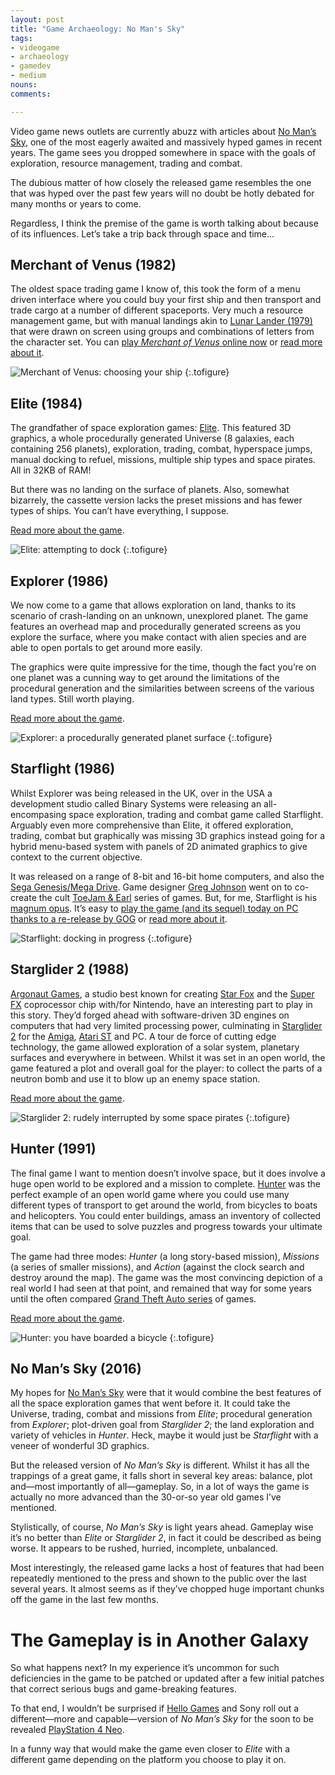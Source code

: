 ```yaml
---
layout: post
title: "Game Archaeology: No Man's Sky"
tags:
- videogame
- archaeology
- gamedev
- medium
nouns:
comments: 

---
```


Video game news outlets are currently abuzz with articles about [No Man’s Sky](https://en.wikipedia.org/wiki/No_Man%27s_Sky), one of the most eagerly awaited and massively hyped games in recent years. The game sees you dropped somewhere in space with the goals of exploration, resource management, trading and combat.

The dubious matter of how closely the released game resembles the one that was hyped over the past few years will no doubt be hotly debated for many months or years to come.

Regardless, I think the premise of the game is worth talking about because of its influences. Let’s take a trip back through space and time...

Merchant of Venus (1982)
------------------------

The oldest space trading game I know of, this took the form of a menu driven interface where you could buy your first ship and then transport and trade cargo at a number of different spaceports. Very much a resource management game, but with manual landings akin to [Lunar Lander (1979)](http://www.mobygames.com/game/arcade/lunar-lander__) that were drawn on screen using groups and combinations of letters from the character set. You can [play _Merchant of Venus_ online now](http://www.zx81stuff.org.uk/zx81/emulate.php?track=MerchantOfVenus.tzx.zip%400&title=Merchant+of+Venus) or [read more about it](http://www.mobygames.com/game/merchant-of-venus).

![](https://miro.medium.com/max/1400/1*_LWM7U4tMEuqhXuj-cvJgw.png "Merchant of Venus: choosing your ship")
{:.tofigure}


Elite (1984)
------------

The grandfather of space exploration games: [Elite](https://en.wikipedia.org/wiki/Elite_(video_game)). This featured 3D graphics, a whole procedurally generated Universe (8 galaxies, each containing 256 planets), exploration, trading, combat, hyperspace jumps, manual docking to refuel, missions, multiple ship types and space pirates. All in 32KB of RAM!

But there was no landing on the surface of planets. Also, somewhat bizarrely, the cassette version lacks the preset missions and has fewer types of ships. You can’t have everything, I suppose.

[Read more about the game](http://www.mobygames.com/game/bbc-micro_/elite).

![](https://miro.medium.com/max/1400/1*IZJDEtHnxtQkbdXPR2sQog.png "Elite: attempting to dock")
{:.tofigure}


Explorer (1986)
---------------

We now come to a game that allows exploration on land, thanks to its scenario of crash-landing on an unknown, unexplored planet. The game features an overhead map and procedurally generated screens as you explore the surface, where you make contact with alien species and are able to open portals to get around more easily.

The graphics were quite impressive for the time, though the fact you’re on one planet was a cunning way to get around the limitations of the procedural generation and the similarities between screens of the various land types. Still worth playing.

[Read more about the game](http://www.mobygames.com/game/zx-spectrum/explorer).

![](https://miro.medium.com/max/1400/1*wrpLsl4j7qYehDweLuPrFQ.png "Explorer: a procedurally generated planet surface")
{:.tofigure}


Starflight (1986)
-----------------

Whilst Explorer was being released in the UK, over in the USA a development studio called Binary Systems were releasing an all-encompasing space exploration, trading and combat game called Starflight. Arguably even more comprehensive than Elite, it offered exploration, trading, combat but graphically was missing 3D graphics instead going for a hybrid menu-based system with panels of 2D animated graphics to give context to the current objective.

It was released on a range of 8-bit and 16-bit home computers, and also the [Sega Genesis/Mega Drive](https://en.wikipedia.org/wiki/Sega_Genesis). Game designer [Greg Johnson](https://en.wikipedia.org/wiki/Greg_Johnson_(game_designer)) went on to co-create the cult [ToeJam & Earl](https://en.wikipedia.org/wiki/ToeJam_%26_Earl) series of games. But, for me, Starflight is his [magnum opus](https://en.wikipedia.org/wiki/Magnum_opus). It’s easy to [play the game (and its sequel) today on PC thanks to a re-release by GOG](https://www.gog.com/game/starflight_1_2)  or [read more about it](http://www.mobygames.com/game/dos/starflight).

![](https://miro.medium.com/max/1400/1*vpjQoieWmqTkk0Oc_u_rgA.png "Starflight: docking in progress")
{:.tofigure}


Starglider 2 (1988)
-------------------

[Argonaut Games](https://en.wikipedia.org/wiki/Argonaut_Games), a studio best known for creating [Star Fox](https://en.wikipedia.org/wiki/Star_Fox_(video_game)) and the [Super FX](https://en.wikipedia.org/wiki/Super_FX) coprocessor chip with/for Nintendo, have an interesting part to play in this story. They’d forged ahead with software-driven 3D engines on computers that had very limited processing power, culminating in [Starglider 2](https://en.wikipedia.org/wiki/Starglider_2) for the [Amiga](https://en.wikipedia.org/wiki/Amiga), [Atari ST](https://en.wikipedia.org/wiki/Atari_ST) and PC. A tour de force of cutting edge technology, the game allowed exploration of a solar system, planetary surfaces and everywhere in between. Whilst it was set in an open world, the game featured a plot and overall goal for the player: to collect the parts of a neutron bomb and use it to blow up an enemy space station.

[Read more about the game](http://www.mobygames.com/game/atari-st/starglider-2).

![](https://miro.medium.com/max/1400/1*HGOyD_2zW6YD-Ueh0vdjkg.png "Starglider 2: rudely interrupted by some space pirates")
{:.tofigure}


Hunter (1991)
-------------

The final game I want to mention doesn’t involve space, but it does involve a huge open world to be explored and a mission to complete. [Hunter](https://en.wikipedia.org/wiki/Hunter_(video_game)) was the perfect example of an open world game where you could use many different types of transport to get around the world, from bicycles to boats and helicopters. You could enter buildings, amass an inventory of collected items that can be used to solve puzzles and progress towards your ultimate goal.

The game had three modes: _Hunter_ (a long story-based mission), _Missions_ (a series of smaller missions), and _Action_ (against the clock search and destroy around the map). The game was the most convincing depiction of a real world I had seen at that point, and remained that way for some years until the often compared [Grand Theft Auto series](https://en.wikipedia.org/wiki/Grand_Theft_Auto) of games.

[Read more about the game](http://www.mobygames.com/game/hunter).

![](https://miro.medium.com/max/1400/1*yipfL0Qm7KNYyMKNxgcUgw.png "Hunter: you have boarded a bicycle")
{:.tofigure}


No Man’s Sky (2016)
-------------------

My hopes for [No Man’s Sky](https://en.wikipedia.org/wiki/No_Man's_Sky) were that it would combine the best features of all the space exploration games that went before it. It could take the Universe, trading, combat and missions from _Elite_; procedural generation from _Explorer_; plot-driven goal from _Starglider 2_; the land exploration and variety of vehicles in _Hunter_. Heck, maybe it would just be _Starflight_ with a veneer of wonderful 3D graphics.

But the released version of _No Man’s Sky_ is different. Whilst it has all the trappings of a great game, it falls short in several key areas: balance, plot and—most importantly of all—gameplay. So, in a lot of ways the game is actually no more advanced than the 30-or-so year old games I’ve mentioned.

Stylistically, of course, _No Man’s Sky_ is light years ahead. Gameplay wise it’s no better than _Elite_ or _Starglider 2_, in fact it could be described as being worse. It appears to be rushed, hurried, incomplete, unbalanced.

Most interestingly, the released game lacks a host of features that had been repeatedly mentioned to the press and shown to the public over the last several years. It almost seems as if they’ve chopped huge important chunks off the game in the last few months.

The Gameplay is in Another Galaxy
=================================

So what happens next? In my experience it’s uncommon for such deficiencies in the game to be patched or updated after a few initial patches that correct serious bugs and game-breaking features.

To that end, I wouldn’t be surprised if [Hello Games](https://twitter.com/NoMansSky) and Sony roll out a different—more and capable—version of _No Man’s Sky_ for the soon to be revealed [PlayStation 4 Neo](https://www.google.co.uk/search?q=PlayStation+4+Neo).

In a funny way that would make the game even closer to _Elite_ with a different game depending on the platform you choose to play it on.